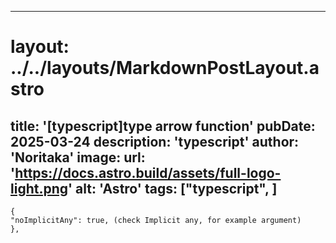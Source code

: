 
---
# layout: ../../layouts/MarkdownPostLayout.astro
title: '[typescript]type arrow function'
pubDate: 2025-03-24
description: 'typescript'
author: 'Noritaka'
image:
    url: 'https://docs.astro.build/assets/full-logo-light.png'
    alt: 'Astro'
tags: ["typescript", ]
---



```
{
"noImplicitAny": true, (check Implicit any, for example argument)
},
```
